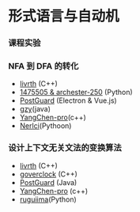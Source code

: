 # 形式语言与自动机

### 课程实验

### NFA 到 DFA 的转化

- [livrth](https://github.com/livrth/NFA2DFA) (C++)
- [1475505 & archester-250](https://github.com/1475505/NFA2DFA) (Python)
- [PostGuard](https://github.com/post-guard/NFA2DFA) (Electron & Vue.js)
- [gzy](https://github.com/112292454/homework/blob/master/%E5%AE%9E%E9%AA%8C%E4%B8%80-2021211183.zip)(java)
- [YangChen-pro](https://github.com/YangChen-pro/bupt-assignments/tree/main/2nd%20year%20of%20BUPT/Second%20semester/Formal%20Languages%20and%20Automata/lab1_NFA%E8%BD%AC%E5%8C%96%E4%B8%BADFA)(c++)
- [Nerlci](https://github.com/Nerlci/nfa2dfa)(Pythoon)

### 设计上下文无关文法的变换算法

- [livrth](https://github.com/livrth/CFG-Simplification) (C++)
- [goverclock](https://github.com/goverclock/BUPT-Projects-Public/tree/main/CFG_transfer) (C++)
- [PostGuard](https://github.com/post-guard/CFGS) (Java)
- [YangChen-pro](https://github.com/YangChen-pro/bupt-assignments/tree/main/2nd%20year%20of%20BUPT/Second%20semester/Formal%20Languages%20and%20Automata/lab2_%E4%B8%8A%E4%B8%8B%E6%96%87%E6%97%A0%E5%85%B3%E6%96%87%E6%B3%95%E7%9A%84%E5%8F%98%E6%8D%A2) (c++)
- [ruguiima](https://github.com/ruguiima/PDA-trans)(Python)
